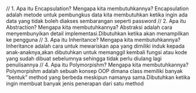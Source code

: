 // 1. Apa itu Encapsulation? Mengapa kita membutuhkannya?
Encapsulation adalah metode untuk pembungkus data kita membutuhkan ketika ingin ada data yang tidak boleh diakses sembarangan seperti password
// 2. Apa itu Abstraction? Mengapa kita membutuhkannya?
Abstraksi adalah cara menyembunyikan detail implementasi.Dibutuhkan ketika akan menampilkan ke pengguna
// 3. Apa itu Inheritance? Mengapa kita membutuhkannya?
Inheritance adalah cara untuk mewariskan apa yang dimiliki induk kepada anak-anaknya,akan dibutuhkan untuk memanggil kembali fungsi atau kode yang sudah dibuat sebelumnya sehingga tidak perlu diulang lagi penulisannya
// 4. Apa itu Polymorpishm? Mengapa kita membutuhkannya?
Polymorpishm adalah sebuah konsep OOP dimana class memiliki banyak “bentuk” method yang berbeda meskipun namanya sama.Dibutuhkan ketika ingin membuat banyak jenis penerapan dari satu method